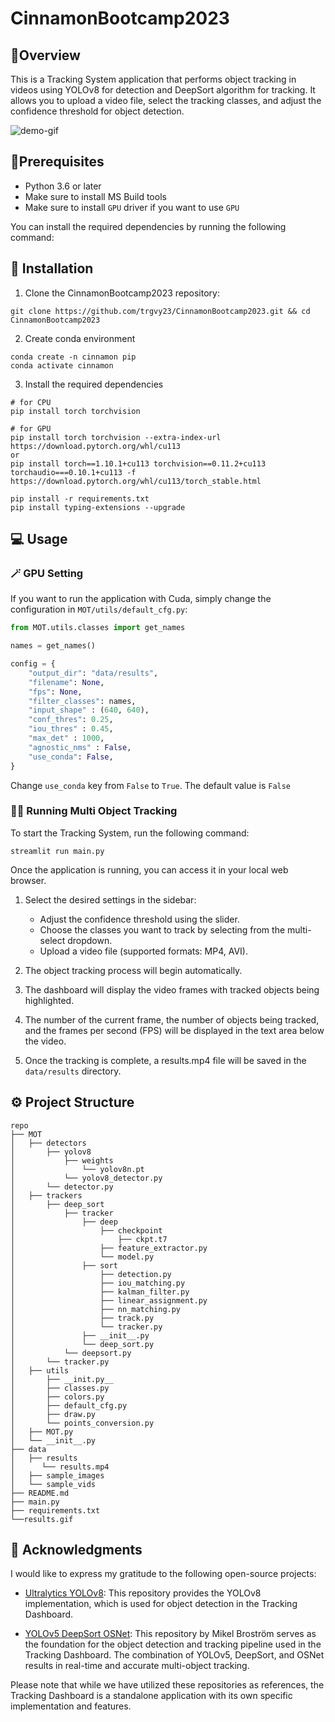 # CinnamonBootcamp2023

## 🤖Overview
This is a Tracking System application that performs object tracking in videos using YOLOv8 for detection and DeepSort algorithm for tracking. It allows you to upload a video file, select the tracking classes, and adjust the confidence threshold for object detection.

![demo-gif](https://github.com/trgvy23/CinnamonBootcamp2023/blob/main/results.gif)

## 🔮Prerequisites

- Python 3.6 or later
- Make sure to install MS Build tools 
- Make sure to install `GPU` driver if you want to use `GPU`

You can install the required dependencies by running the following command:

## 🚀 Installation

1. Clone the CinnamonBootcamp2023 repository:

```
git clone https://github.com/trgvy23/CinnamonBootcamp2023.git && cd CinnamonBootcamp2023
```

2. Create conda environment 

```
conda create -n cinnamon pip
conda activate cinnamon
```

3. Install the required dependencies

```
# for CPU
pip install torch torchvision

# for GPU
pip install torch torchvision --extra-index-url https://download.pytorch.org/whl/cu113
or
pip install torch==1.10.1+cu113 torchvision==0.11.2+cu113 torchaudio===0.10.1+cu113 -f https://download.pytorch.org/whl/cu113/torch_stable.html

pip install -r requirements.txt
pip install typing-extensions --upgrade
```

## 💻 Usage

### 🪄 GPU Setting

If you want to run the application with Cuda, simply change the configuration in `MOT/utils/default_cfg.py`:

```python
from MOT.utils.classes import get_names

names = get_names()

config = {
    "output_dir": "data/results",
    "filename": None,
    "fps": None,
    "filter_classes": names,
    "input_shape" : (640, 640),
    "conf_thres": 0.25,
    "iou_thres" : 0.45,
    "max_det" : 1000,
    "agnostic_nms" : False,
    "use_conda": False,
}
```

Change `use_conda` key from `False` to `True`. The default value is `False`

### 👩‍💻 Running Multi Object Tracking

To start the Tracking System, run the following command:

```
streamlit run main.py
```

Once the application is running, you can access it in your local web browser.

1. Select the desired settings in the sidebar:
   - Adjust the confidence threshold using the slider.
   - Choose the classes you want to track by selecting from the multi-select dropdown.
   - Upload a video file (supported formats: MP4, AVI).

2. The object tracking process will begin automatically.

3. The dashboard will display the video frames with tracked objects being highlighted.

4. The number of the current frame, the number of objects being tracked, and the frames per second (FPS) will be displayed in the text area below the video.

5. Once the tracking is complete, a results.mp4 file will be saved in the `data/results` directory.

## ⚙️ Project Structure

```
repo
├── MOT
│   ├── detectors
│       ├── yolov8
│           ├── weights
│               └── yolov8n.pt
│           └── yolov8_detector.py
│       └── detector.py
│   ├── trackers
│       ├── deep_sort
│           ├── tracker
│               ├── deep
│                   ├── checkpoint
│                       ├── ckpt.t7
│                   ├── feature_extractor.py
│                   └── model.py
│               ├── sort
│                   ├── detection.py
│                   ├── iou_matching.py
│                   ├── kalman_filter.py
│                   ├── linear_assignment.py
│                   ├── nn_matching.py
│                   ├── track.py
│                   └── tracker.py
│               ├── __init__.py
│               └── deep_sort.py
│           └── deepsort.py
│       └── tracker.py
│   ├── utils
│       ├── __init.py__
│       ├── classes.py
│       ├── colors.py
│       ├── default_cfg.py
│       ├── draw.py
│       └── points_conversion.py
│   ├── MOT.py
│   └── __init__.py
├── data
│   ├── results
│      └── results.mp4
│   ├── sample_images
│   └── sample_vids
├── README.md
├── main.py
├── requirements.txt
└──results.gif
```

## 🙏 Acknowledgments

I would like to express my gratitude to the following open-source projects:

- [Ultralytics YOLOv8](https://github.com/airockchip/ultralytics_yolov8): This repository provides the YOLOv8 implementation, which is used for object detection in the Tracking Dashboard. 

- [YOLOv5 DeepSort OSNet](https://github.com/mikel-brostrom/Yolov5_DeepSort_OSNet): This repository by Mikel Broström serves as the foundation for the object detection and tracking pipeline used in the Tracking Dashboard. The combination of YOLOv5, DeepSort, and OSNet results in real-time and accurate multi-object tracking. 

Please note that while we have utilized these repositories as references, the Tracking Dashboard is a standalone application with its own specific implementation and features.
